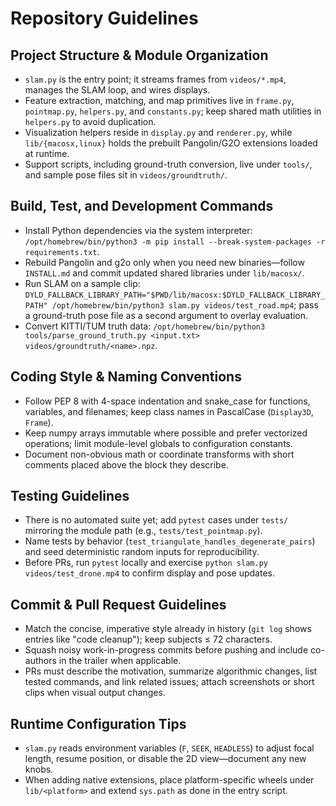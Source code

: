 # Repository Guidelines

## Project Structure & Module Organization
- `slam.py` is the entry point; it streams frames from `videos/*.mp4`, manages the SLAM loop, and wires displays.
- Feature extraction, matching, and map primitives live in `frame.py`, `pointmap.py`, `helpers.py`, and `constants.py`; keep shared math utilities in `helpers.py` to avoid duplication.
- Visualization helpers reside in `display.py` and `renderer.py`, while `lib/{macosx,linux}` holds the prebuilt Pangolin/G2O extensions loaded at runtime.
- Support scripts, including ground-truth conversion, live under `tools/`, and sample pose files sit in `videos/groundtruth/`.

## Build, Test, and Development Commands
- Install Python dependencies via the system interpreter: `/opt/homebrew/bin/python3 -m pip install --break-system-packages -r requirements.txt`.
- Rebuild Pangolin and g2o only when you need new binaries—follow `INSTALL.md` and commit updated shared libraries under `lib/macosx/`.
- Run SLAM on a sample clip: `DYLD_FALLBACK_LIBRARY_PATH="$PWD/lib/macosx:$DYLD_FALLBACK_LIBRARY_PATH" /opt/homebrew/bin/python3 slam.py videos/test_road.mp4`; pass a ground-truth pose file as a second argument to overlay evaluation.
- Convert KITTI/TUM truth data: `/opt/homebrew/bin/python3 tools/parse_ground_truth.py <input.txt> videos/groundtruth/<name>.npz`.

## Coding Style & Naming Conventions
- Follow PEP 8 with 4-space indentation and snake_case for functions, variables, and filenames; keep class names in PascalCase (`Display3D`, `Frame`).
- Keep numpy arrays immutable where possible and prefer vectorized operations; limit module-level globals to configuration constants.
- Document non-obvious math or coordinate transforms with short comments placed above the block they describe.

## Testing Guidelines
- There is no automated suite yet; add `pytest` cases under `tests/` mirroring the module path (e.g., `tests/test_pointmap.py`).
- Name tests by behavior (`test_triangulate_handles_degenerate_pairs`) and seed deterministic random inputs for reproducibility.
- Before PRs, run `pytest` locally and exercise `python slam.py videos/test_drone.mp4` to confirm display and pose updates.

## Commit & Pull Request Guidelines
- Match the concise, imperative style already in history (`git log` shows entries like "code cleanup"); keep subjects ≤ 72 characters.
- Squash noisy work-in-progress commits before pushing and include co-authors in the trailer when applicable.
- PRs must describe the motivation, summarize algorithmic changes, list tested commands, and link related issues; attach screenshots or short clips when visual output changes.

## Runtime Configuration Tips
- `slam.py` reads environment variables (`F`, `SEEK`, `HEADLESS`) to adjust focal length, resume position, or disable the 2D view—document any new knobs.
- When adding native extensions, place platform-specific wheels under `lib/<platform>` and extend `sys.path` as done in the entry script.
